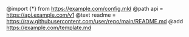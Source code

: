 @import {*} from https://example.com/config.mld
@path api = https://api.example.com/v1
@text readme = https://raw.githubusercontent.com/user/repo/main/README.md
@add https://example.com/template.md
